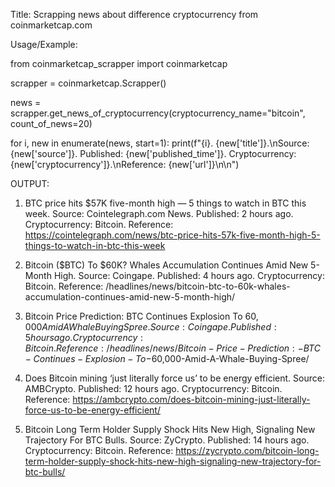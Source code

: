 Title: Scrapping news about difference cryptocurrency from coinmarketcap.com

Usage/Example:

from coinmarketcap_scrapper import coinmarketcap

scrapper = coinmarketcap.Scrapper()

news = scrapper.get_news_of_cryptocurrency(cryptocurrency_name="bitcoin", count_of_news=20)

for i, new in enumerate(news, start=1):
	print(f"{i}. {new['title']}.\nSource: {new['source']}. Published: {new['published_time']}. Cryptocurrency: {new['cryptocurrency']}.\nReference: {new['url']}\n\n")	

OUTPUT:
1. BTC price hits $57K five-month high — 5 things to watch in BTC this week.
Source: Cointelegraph.com News. Published: 2 hours ago. Cryptocurrency: Bitcoin.
Reference: https://cointelegraph.com/news/btc-price-hits-57k-five-month-high-5-things-to-watch-in-btc-this-week


2. Bitcoin ($BTC) To $60K? Whales Accumulation Continues Amid New 5-Month High.
Source: Coingape. Published: 4 hours ago. Cryptocurrency: Bitcoin.
Reference: /headlines/news/bitcoin-btc-to-60k-whales-accumulation-continues-amid-new-5-month-high/


3. Bitcoin Price Prediction: BTC Continues Explosion To $60,000 Amid A Whale Buying Spree.
Source: Coingape. Published: 5 hours ago. Cryptocurrency: Bitcoin.
Reference: /headlines/news/Bitcoin-Price-Prediction:-BTC-Continues-Explosion-To-$60,000-Amid-A-Whale-Buying-Spree/


4. Does Bitcoin mining ‘just literally force us’ to be energy efficient.
Source: AMBCrypto. Published: 12 hours ago. Cryptocurrency: Bitcoin.
Reference: https://ambcrypto.com/does-bitcoin-mining-just-literally-force-us-to-be-energy-efficient/


5. Bitcoin Long Term Holder Supply Shock Hits New High, Signaling New Trajectory For BTC Bulls.
Source: ZyCrypto. Published: 14 hours ago. Cryptocurrency: Bitcoin.
Reference: https://zycrypto.com/bitcoin-long-term-holder-supply-shock-hits-new-high-signaling-new-trajectory-for-btc-bulls/
